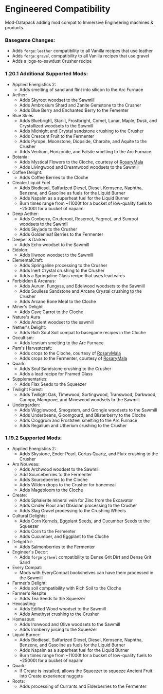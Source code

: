# Engineered Compatibility
Mod-Datapack adding mod compat to Immersive Engineering machines &amp; products.

### Basegame Changes:
 - Adds `forge:leather` compatibility to all Vanilla recipes that use leather
 - Adds `forge:gravel` compatibility to all Vanilla recipes that use gravel
 - Adds a logs-to-sawdust Crusher recipe
  
  
### 1.20.1 Additional Supported Mods:
 - Applied Energistics 2:
     - Adds smelting of sand and flint into silicon to the Arc Furnace
 - Aether:
     - Adds Skyroot woodset to the Sawmill
     - Adds Ambrosium Shard and Zanite Gemstone to the Crusher
     - Adds Blue Berry and Enchanted Berry to the Fementer
 - Blue Skies:
     - Adds Bluebright, Starlit, Frostbright, Comet, Lunar, Maple, Dusk, and Crystallized woodsets to the Sawmill
     - Adds Midnight and Crystal sandstone crushing to the Crusher
     - Adds Crescent Fruit to the Fermenter
     - Adds Pyrope, Moonstone, Diopside, Charoite, and Aquite to the Crusher
     - Adds Ventium, Horizonite, and Falsite smelting to the Arc Furnace
 - Botania:
     - Adds Mystical Flowers to the Cloche, courtesy of [RosaryMala](https://github.com/RosaryMala)
     - Adds Livingwood and Dreamwood woodsets to the Sawmill
 - Coffee Delight:
     - Adds Coffee Berries to the Cloche
 - Create: Liquid Fuel
     - Adds Biodiesel, Sulfurized Diesel, Diesel, Kerosene, Naphtha, Benzene, and Gasoline as fuels for the Liquid Burner
     - Adds Napalm as a superheat fuel for the Liquid Burner
     - Burn times range from ~11000t for a bucket of low-quality fuels to ~25000t for a bucket of napalm
 - Deep Aether:
     - Adds Conberry, Cruderoot, Roseroot, Yagroot, and Sunroot woodsets to the Sawmill
     - Adds Skyjade to the Crusher
     - Adds Goldenleaf Berries to the Fermenter
 - Deeper & Darker:
     - Adds Echo woodset to the Sawmill 
 - Eidolon:
     - Adds Illwood woodset to the Sawmill
 - ElementalCraft:
     - Adds Springaline processing to the Crusher
     - Adds Inert Crystal crushing to the Crusher
     - Adds a Springaline Glass recipe that uses lead wires
 - Forbidden & Arcanus:
     - Adds Aurum, Fungyss, and Edelwood woodsets to the Sawmill
     - Adds Soulless Sandstone and Arcane Crystal crushing to the Crusher
     - Adds Arcane Bone Meal to the Cloche
 - Miner's Delight
     - Adds Cave Carrot to the Cloche
 - Nature's Aura
     - Adds Ancient woodset to the sawmill
 - Nether's Delight:
     - Adds Rich Soul Soil compat to basegame recipes in the Cloche
 - Occultism:
     - Adds Iesnium smelting to the Arc Furnace
 - Pam's Harvestcraft:
     - Adds crops to the Cloche, courtesy of [RosaryMala](https://github.com/RosaryMala)
     - Adds crops to the Fermenter, courtesy of [RosaryMala](https://github.com/RosaryMala)
 - Quark:
     - Adds Soul Sandstone crushing to the Crusher
     - Adds a lead recipe for Framed Glass
 - Supplementaries:
     - Adds Flax Seeds to the Squeezer
 - Twilight Forest:
     - Adds Twilight Oak, Timewood, Sortingwood, Transwood, Darkwood, Canopy, Mangrove, and Minewood woodsets to the Sawmill
 - Undergarden:
     - Adds Wigglewood, Smogstem, and Grongle woodsets to the Sawmill
     - Adds Underbeans, Gloomgourd, and Blisterberry to the Cloche
     - Adds Cloggrum and Froststeel smelting to the Arc Furnace
     - Adds Regalium and Utherium crushing to the Crusher
  
  
### 1.19.2 Supported Mods:
 - Applied Energistics 2:
     - Adds Skystone, Ender Pearl, Certus Quartz, and Fluix crushing to the Crusher
 - Ars Nouveau:
     - Adds Archwood woodset to the Sawmill
     - Add Sourceberries to the Fermenter
     - Adds Sourceberries to the Cloche
     - Adds Wilden drops to the Crusher for bonemeal
     - Adds Magebloom to the Cloche
 - Create:
     - Adds Sphalerite mineral vein for Zinc from the Excavator
     - Adds Cinder Flour and Obsidian processing to the Crusher
     - Adds Slag Gravel processing to the Crushing Wheels
 - Cultural Delights:
     - Adds Corn Kernels, Eggplant Seeds, and Cucumber Seeds to the Squeezer
     - Adds Corn to the Fermenter
     - Adds Cucumber, and Eggplant to the Cloche
 - Delightful:
     - Adds Salmonberries to the Fermenter
 - Engineer's Decor:
     - Adds `forge:gravel` compatibility to Dense Grit Dirt and Dense Grit Sand
 - Every Compat:
     - Mods with EveryCompat bookshelves can have them processed in the Sawmill
 - Farmer's Delight:
     - Adds soil compatibility with Rich Soil to the Cloche
 - Farmer's Respite
     - Adds Tea Seeds to the Squeezer
 - Hexcasting:
     - Adds Edified Wood woodset to the Sawmill
     - Adds Amethyst crushing to the Crusher
 - Homespun:
     - Adds Ironwood and Olive woodsets to the Sawmill
     - Adds Ironberry juicing to the Squeezer
 - Liquid Burner:
     - Adds Biodiesel, Sulfurized Diesel, Diesel, Kerosene, Naphtha, Benzene, and Gasoline as fuels for the Liquid Burner
     - Adds Napalm as a superheat fuel for the Liquid Burner
     - Burn times range from ~11000t for a bucket of low-quality fuels to ~25000t for a bucket of napalm
 - Quark:
     - If Create is installed, allows the Squeezer to squeeze Ancient Fruit into Create experience nuggets
 - Roots:
     - Adds processing of Currants and Elderberries to the Fermenter
